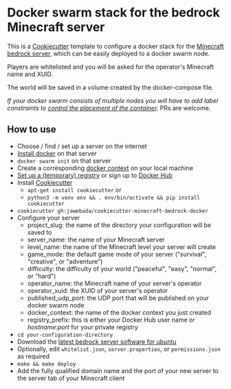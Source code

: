 Docker swarm stack for the bedrock Minecraft server
===================================================

This is a [Cookiecutter](https://cookiecutter.readthedocs.io) template to
configure a docker stack for the 
[Minecraft bedrock server](https://www.minecraft.net/en-us/download/server/bedrock/),
which can be easily deployed to a docker swarm node.

Players are whitelisted and you will be asked for the operator's Minecraft name
and XUID.

The world will be saved in a volume created by the docker-compose file. 

*If your docker swarm consists of multiple nodes you will have to add label
constraints to
[control the placement of the container](https://success.docker.com/article/using-contraints-and-labels-to-control-the-placement-of-containers).*
PRs are welcome.

How to use
----------

* Choose / find / set up a server on the internet
* [Install docker](https://docs.docker.com/get-docker/) on that server
* `docker swarm init` on that server
* Create a corresponding [docker context](https://docs.docker.com/engine/context/working-with-contexts/#create-a-new-context) on your local machine
* [Set up a (temporary) registry](https://docs.docker.com/registry/deploying/#run-a-local-registry) or sign up to [Docker Hub](https://hub.docker.com)
* Install [Cookiecutter](https://cookiecutter.readthedocs.io/)
  - `apt-get install cookiecutter` or
  - `python3 -m venv env && . env/bin/activate && pip install cookiecutter`
* `cookiecutter gh:jawebada/cookiecutter-minecraft-bedrock-docker`
* Configure your server
  - project_slug: the name of the directory your configuration will be saved to
  - server_name: the name of your Minecraft server
  - level_name: the name of the Minecraft level your server will create
  - game_mode: the default game mode of your server ("survival", "creative", or "adventure")
  - difficulty: the difficulty of your world ("peaceful", "easy", "normal", or "hard")
  - operator_name: the Minecraft name of your server's operator
  - operator_xuid: the XUID of your server's operator
  - published_udp_port: the UDP port that will be published on your docker swarm node
  - docker_context: the name of the docker context you just created
  - registry_prefix: this is either your Docker Hub user name or *hostname:port* for your private registry
* `cd your-configuration-directory`
* Download the [latest bedrock server software for ubuntu](https://www.minecraft.net/en-us/download/server/bedrock/)
* Optionally, edit `whitelist.json`, `server.properties`, or `permissions.json` as required
* `make && make deploy`
* Add the fully qualified domain name and the port of your new server to the server tab of your Minecraft client
